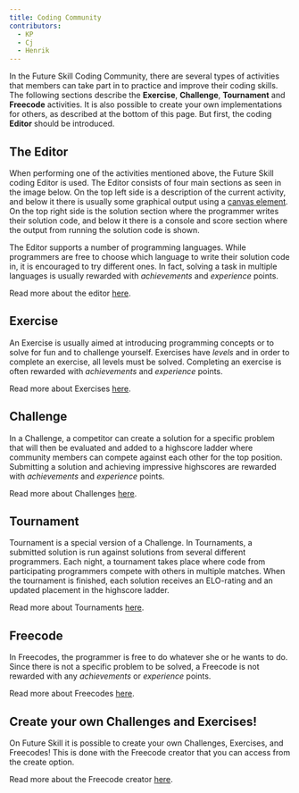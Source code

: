 ```yaml
---
title: Coding Community
contributors:
  - KP
  - Cj
  - Henrik
---
```


In the Future Skill Coding Community, there are several types of activities that members can take part in to practice and improve their coding skills.
The following sections describe the **Exercise**, **Challenge**, **Tournament** and **Freecode** activities.
It is also possible to create your own implementations for others, as described at the bottom of this page.
But first, the coding **Editor** should be introduced.


## The Editor

When performing one of the activities mentioned above, the Future Skill coding Editor is used.
The Editor consists of four main sections as seen in the image below.
On the top left side is a description of the current activity, and below it there is usually some graphical output using a [canvas element](Canvas_element.md).
On the top right side is the solution section where the programmer writes their solution code, and below it there is a console and score section where the output from running the solution code is shown.

The Editor supports a number of programming languages.
While programmers are free to choose which language to write their solution code in, it is encouraged to try different ones.
In fact, solving a task in multiple languages is usually rewarded with *achievements* and *experience* points.

Read more about the editor [here](Freecode_editor.md).


## Exercise

An Exercise is usually aimed at introducing programming concepts or to solve for fun and to challenge yourself.
Exercises have *levels* and in order to complete an exercise, all levels must be solved.
Completing an exercise is often rewarded with *achievements* and *experience* points.

Read more about Exercises [here](Exercises.md).


## Challenge

In a Challenge, a competitor can create a solution for a specific problem that will then be evaluated and added to a highscore ladder where community members can compete against each other for the top position.
Submitting a solution and achieving impressive highscores are rewarded with *achievements* and *experience* points.

Read more about Challenges [here](Challenges.md).


## Tournament

Tournament is a special version of a Challenge.
In Tournaments, a submitted solution is run against solutions from several different programmers.
Each night, a tournament takes place where code from participating programmers compete with others in multiple matches.
When the tournament is finished, each solution receives an ELO-rating and an updated placement in the highscore ladder.

Read more about Tournaments [here](Tournaments.md).


## Freecode

In Freecodes, the programmer is free to do whatever she or he wants to do.
Since there is not a specific problem to be solved, a Freecode is not rewarded with any *achievements* or *experience* points.

Read more about Freecodes [here](Freecodes.md).


## Create your own Challenges and Exercises!

On Future Skill it is possible to create your own Challenges, Exercises, and Freecodes!
This is done with the Freecode creator that you can access from the create option.

Read more about the Freecode creator [here](Freecode_creator.md).
